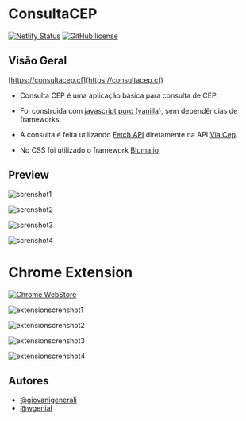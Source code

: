 # ConsultaCEP

[![Netlify Status](https://api.netlify.com/api/v1/badges/063e082d-e724-48b4-8a35-f52a9f8e5cc5/deploy-status)](https://app.netlify.com/sites/consultacep-wgenial/deploys)
[![GitHub license](https://img.shields.io/github/license/wgenial/consultacep.svg)](https://github.com/wgenial/consultacep/blob/master/LICENSE)


## Visão Geral
[https://consultacep.cf](https://consultacep.cf)

- Consulta CEP é uma aplicação básica para consulta de CEP.

- Foi construida com [javascript puro (vanilla)](https://developer.mozilla.org/en-US/docs/Web/JavaScript/Guide), sem dependências de frameworks.

- A consulta é feita utilizando [Fetch API](https://developer.mozilla.org/en-US/docs/Web/API/Fetch_API) diretamente na API [Via Cep](https://viacep.com.br).

- No CSS foi utilizado o framework [Bluma.io](https://bulma.io)


## Preview

![screnshot1](screenshots/1.png)

![screnshot2](screenshots/2.png)

![screnshot3](screenshots/3.png)

![screnshot4](screenshots/4.png)


# Chrome Extension

[![Chrome WebStore](https://developer.chrome.com/webstore/images/ChromeWebStore_Badge_v2_206x58.png)](https://chrome.google.com/webstore/detail/consulta-cep/fnkbnkaiiillogimicfejcpibdbhgkig)

![extensionscrenshot1](chrome-extension/screenshots/1.png)

![extensionscrenshot2](chrome-extension/screenshots/2.png)

![extensionscrenshot3](chrome-extension/screenshots/3.png)

![extensionscrenshot4](chrome-extension/screenshots/4.png)


## Autores
* [@giovanigenerali](https://github.com/giovanigenerali)
* [@wgenial](https://github.com/wgenial)
